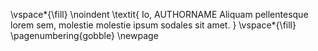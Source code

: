 <!-- This page is for an official declaration. -->


\vspace*{\fill}
\noindent
\textit{
Io, AUTHORNAME Aliquam pellentesque lorem sem, molestie molestie ipsum sodales sit amet.
}
\vspace*{\fill}
\pagenumbering{gobble}
\newpage

